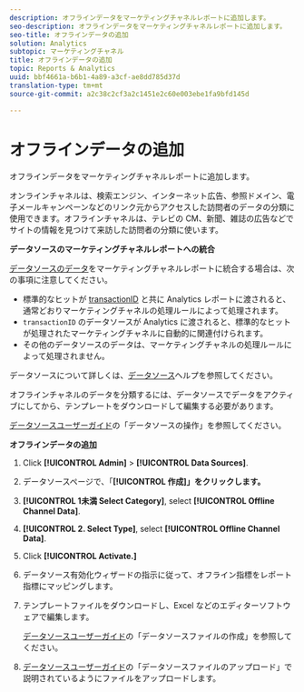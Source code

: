 ```yaml
---
description: オフラインデータをマーケティングチャネルレポートに追加します。
seo-description: オフラインデータをマーケティングチャネルレポートに追加します。
seo-title: オフラインデータの追加
solution: Analytics
subtopic: マーケティングチャネル
title: オフラインデータの追加
topic: Reports & Analytics
uuid: bbf4661a-b6b1-4a89-a3cf-ae8dd785d37d
translation-type: tm+mt
source-git-commit: a2c38c2cf3a2c1451e2c60e003ebe1fa9bfd145d

---
```



# オフラインデータの追加

オフラインデータをマーケティングチャネルレポートに追加します。

オンラインチャネルは、検索エンジン、インターネット広告、参照ドメイン、電子メールキャンペーンなどのリンク元からアクセスした訪問者のデータの分類に使用できます。オフラインチャネルは、テレビの CM、新聞、雑誌の広告などでサイトの情報を見つけて来訪した訪問者の分類に使います。

**データソースのマーケティングチャネルレポートへの統合**

[データソースのデータ](https://marketing.adobe.com/resources/help/en_US/sc/datasources/c_faq.html)をマーケティングチャネルレポートに統合する場合は、次の事項に注意してください。

* 標準的なヒットが [transactionID](https://marketing.adobe.com/resources/help/en_US/sc/datasources/c_Transaction_ID.html) と共に Analytics レポートに渡されると、通常どおりマーケティングチャネルの処理ルールによって処理されます。
* `transactionID` のデータソースが Analytics に渡されると、標準的なヒットが処理されたマーケティングチャネルに自動的に関連付けられます。
* その他のデータソースのデータは、マーケティングチャネルの処理ルールによって処理されません。

データソースについて詳しくは、[データソース](https://marketing.adobe.com/resources/help/en_US/sc/datasources/index.html)ヘルプを参照してください。

オフラインチャネルのデータを分類するには、データソースでデータをアクティブにしてから、テンプレートをダウンロードして編集する必要があります。

[データソースユーザーガイド](https://marketing.adobe.com/resources/help/en_US/sc/datasources/index.html)の「データソースの操作」を参照してください。

**オフラインデータの追加**

1. Click **[!UICONTROL Admin]** &gt; **[!UICONTROL Data Sources]**.
1. データソースページで、「**[!UICONTROL 作成]」をクリックします。**
1. **[!UICONTROL 1未満 Select Category]**, select **[!UICONTROL Offline Channel Data]**.
1. **[!UICONTROL 2. Select Type]**, select **[!UICONTROL Offline Channel Data]**.
1. Click **[!UICONTROL Activate.]**
1. データソース有効化ウィザードの指示に従って、オフライン指標をレポート指標にマッピングします。
1. テンプレートファイルをダウンロードし、Excel などのエディターソフトウェアで編集します。

   [データソースユーザーガイド](https://marketing.adobe.com/resources/help/en_US/sc/datasources/index.html)の「データソースファイルの作成」を参照してください。

1. [データソースユーザーガイド](https://marketing.adobe.com/resources/help/en_US/sc/datasources/index.html)の「データソースファイルのアップロード」で説明されているようにファイルをアップロードします。
